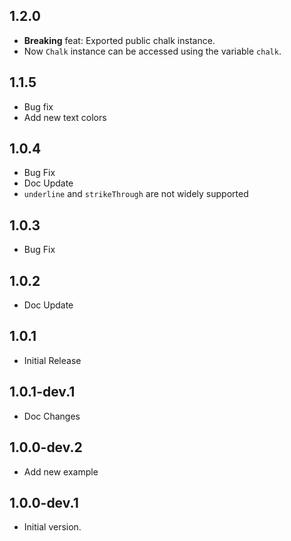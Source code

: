 ## 1.2.0
- __Breaking__ feat: Exported public chalk instance.
- Now `Chalk` instance can be accessed using the variable `chalk`.

## 1.1.5
- Bug fix
- Add new text colors

## 1.0.4
- Bug Fix
- Doc Update
- `underline` and `strikeThrough` are not widely supported
## 1.0.3
- Bug Fix
## 1.0.2
- Doc Update
## 1.0.1
- Initial Release
## 1.0.1-dev.1
-  Doc Changes
## 1.0.0-dev.2
- Add new example
## 1.0.0-dev.1
- Initial version.
